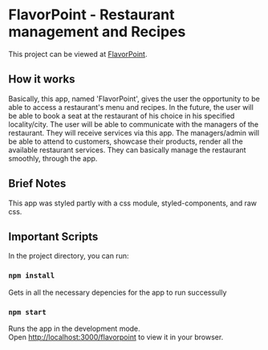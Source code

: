# FlavorPoint - Restaurant management and Recipes

This project can be viewed at [FlavorPoint](https://chivicoko.github.io/flavorpoint/).

## How it works

Basically, this app, named 'FlavorPoint', gives the user the opportunity to be able to access a restaurant's menu and recipes. In the future, the user will be able to book a seat at the restaurant of his choice in his specified locality/city. The user will be able to communicate with the managers of the restaurant. They will receive services via this app. The managers/admin will be able to attend to customers, showcase their products, render all the available restaurant services. They can basically manage the restaurant smoothly, through the app.

## Brief Notes

This app was styled partly with a css module, styled-components, and raw css.


## Important Scripts

In the project directory, you can run:

### `npm install`

Gets in all the necessary depencies for the app to run successully

### `npm start`

Runs the app in the development mode.\
Open [http://localhost:3000/flavorpoint](http://localhost:3000/flavorpoint) to view it in your browser.
